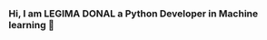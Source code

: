 ### Hi, I am LEGIMA DONAL a Python Developer in Machine learning 👋

<!--
**Donxcel/donxcel** is a ✨ _special_ ✨ repository because its `README.md` (this file) appears on your GitHub profile.

Here are some ideas to get you started:

- 🔭 I’m currently working on  web scraping
- 🌱 I’m currently learning   Machine learing(deep learning)
- 👯 I’m looking to collaborate on 
- 🤔 I’m looking for help with  merntorship
- 💬 Ask me about 
- 📫 How to reach me: +237-654-930-195
- 😄 Pronouns: quite good if I may
- ⚡ Fun fact: can talk for hours nonstop most of the time
-->
